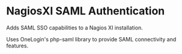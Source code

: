 # NagiosXI SAML Authentication

Adds SAML SSO capabilities to a Nagios XI installation.

Uses OneLogin's php-saml library to provide SAML connectivity and features. 
